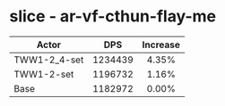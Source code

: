 # slice - ar-vf-cthun-flay-me
| Actor | DPS | Increase |
|---|:---:|:---:|
|TWW1-2_4-set|1234439|4.35%|
|TWW1-2-set|1196732|1.16%|
|Base|1182972|0.00%|
